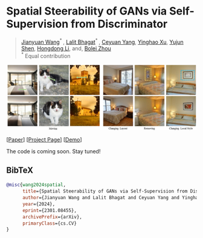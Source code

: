 # Spatial Steerability of GANs via Self-Supervision from Discriminator

> <a href="https://jytime.github.io/" target="_blank">Jianyuan Wang</a><sup>* </sup>, <a href="https://lalitbhagat7.github.io/" target="_blank">Lalit Bhagat</a><sup>* </sup>, <a href="http://ceyuan.me/" target="_blank">Ceyuan Yang</a>, <a href="https://justimyhxu.github.io/" target="_blank">Yinghao Xu</a>,
    <a href="http://shenyujun.github.io/" target="_blank">Yujun Shen</a>,
    <a href="http://users.cecs.anu.edu.au/~hongdong/" target="_blank">Hongdong Li</a>,
 and, <a href="https://boleizhou.github.io/" target="_blank">Bolei Zhou</a>
    <br>
> <sup>*</sup> Equal contribution <br>

![image](./docs/assets/Manipulation.png)

[[Paper](https://arxiv.org/pdf/2301.08455.pdf)]
[[Project Page](https://genforce.github.io/SpatialGAN/)]
[[Demo](https://genforce.github.io/SpatialGAN/)]

The code is coming soon. Stay tuned!


## BibTeX

```bibtex
@misc{wang2024spatial,
      title={Spatial Steerability of GANs via Self-Supervision from Discriminator}, 
      author={Jianyuan Wang and Lalit Bhagat and Ceyuan Yang and Yinghao Xu and Yujun Shen and Hongdong Li and Bolei Zhou},
      year={2024},
      eprint={2301.08455},
      archivePrefix={arXiv},
      primaryClass={cs.CV}
}
```

